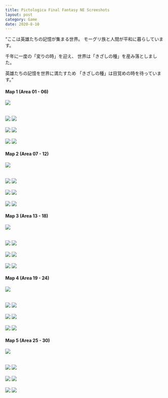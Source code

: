 ```yaml
---
title: Pictologica Final Fantasy NE Screeshots
layout: post
category: Game
date: 2020-8-10
---
```


“ここは英雄たちの記憶が集まる世界。
モーグリ族と人間が平和に暮らしています。

千年に一度の「変りの時」を迎え、
世界は「きざしの種」を産み落としました。

英雄たちの記憶を世界に満たすため
「きざしの種」は目覚めの時を待っています。”

#### Map 1 (Area 01 - 06)
<img src="../assets/img/pff/2020-08-11_01-15-03.821_bot.bmp" />
<br/><br/><br/>
<img src="../assets/img/pff/2020-08-11_01-15-03.821_top.bmp" />
<img src="../assets/img/pff/2020-08-11_01-15-29.506_top.bmp" />
<br/><br/>
<img src="../assets/img/pff/2020-08-11_01-16-07.312_top.bmp" />
<img src="../assets/img/pff/2020-08-11_01-17-18.956_top.bmp" />
<br/><br/>
<img src="../assets/img/pff/2020-08-11_01-18-10.975_top.bmp" />
<img src="../assets/img/pff/2020-08-11_01-18-38.351_top.bmp" />

#### Map 2 (Area 07 - 12)
<img src="../assets/img/pff/2020-08-11_02-17-48.806_bot.bmp" />
<br/><br/><br/>
<img src="../assets/img/pff/2020-08-11_02-17-48.806_top.bmp" />
<img src="../assets/img/pff/2020-08-11_02-18-08.029_top.bmp" />
<br/><br/>
<img src="../assets/img/pff/2020-08-11_02-18-26.532_top.bmp" />
<img src="../assets/img/pff/2020-08-11_02-19-31.356_top.bmp" />
<br/><br/>
<img src="../assets/img/pff/2020-08-11_02-19-44.623_top.bmp" />
<img src="../assets/img/pff/2020-08-11_02-20-00.781_top.bmp" />

#### Map 3 (Area 13 - 18)
<img src="../assets/img/pff/2020-08-11_02-20-25.671_bot.bmp" />
<br/><br/><br/>
<img src="../assets/img/pff/2020-08-11_02-20-25.671_top.bmp" />
<img src="../assets/img/pff/2020-08-11_02-20-55.609_top.bmp" />
<br/><br/>
<img src="../assets/img/pff/2020-08-11_02-21-13.497_top.bmp" />
<img src="../assets/img/pff/2020-08-11_02-21-29.810_top.bmp" />
<br/><br/>
<img src="../assets/img/pff/2020-08-11_02-21-42.763_top.bmp" />
<img src="../assets/img/pff/2020-08-11_02-21-54.676_top.bmp" />

#### Map 4 (Area 19 - 24)
<img src="../assets/img/pff/2020-08-11_02-36-33.763_bot.bmp" />
<br/><br/><br/>
<img src="../assets/img/pff/2020-08-11_02-36-33.763_top.bmp" />
<img src="../assets/img/pff/2020-08-11_02-36-51.580_top.bmp" />
<br/><br/>
<img src="../assets/img/pff/2020-08-11_02-37-07.536_top.bmp" />
<img src="../assets/img/pff/2020-08-11_02-37-25.233_top.bmp" />
<br/><br/>
<img src="../assets/img/pff/2020-08-11_02-37-41.521_top.bmp" />
<img src="../assets/img/pff/2020-08-11_02-37-54.261_top.bmp" />

#### Map 5 (Area 25 - 30)
<img src="../assets/img/pff/2020-08-11_02-38-07.627_bot.bmp" />
<br/><br/><br/>
<img src="../assets/img/pff/2020-08-11_02-38-07.627_top.bmp" />
<img src="../assets/img/pff/2020-08-11_02-39-00.092_top.bmp" />
<br/><br/>
<img src="../assets/img/pff/2020-08-11_02-39-15.560_top.bmp" />
<img src="../assets/img/pff/2020-08-11_02-39-25.142_top.bmp" />
<br/><br/>
<img src="../assets/img/pff/2020-08-11_02-40-27.509_top.bmp" />
<img src="../assets/img/pff/2020-08-11_02-41-17.593_top.bmp" />
